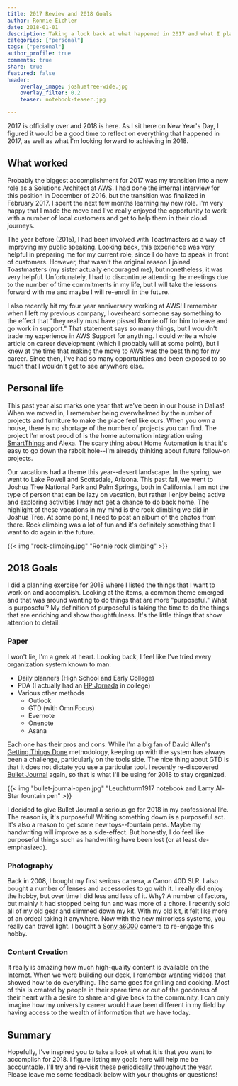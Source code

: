```yaml
---
title: 2017 Review and 2018 Goals
author: Ronnie Eichler
date: 2018-01-01
description: Taking a look back at what happened in 2017 and what I plan to do in 2018.
categories: ["personal"]
tags: ["personal"]
author_profile: true
comments: true
share: true
featured: false
header:
    overlay_image: joshuatree-wide.jpg
    overlay_filter: 0.2
    teaser: notebook-teaser.jpg

---
```


2017 is officially over and 2018 is here. As I sit here on New Year's Day, I figured it would be a good time to reflect on everything that happened in 2017, as well as what I'm looking forward to achieving in 2018.

## What worked

Probably the biggest accomplishment for 2017 was my transition into a new role as a Solutions Architect at AWS. I had done the internal interview for this position in December of 2016, but the transition was finalized in February 2017. I spent the next few months learning my new role. I'm very happy that I made the move and I've really enjoyed the opportunity to work with a number of local customers and get to help them in their cloud journeys.

The year before (2015), I had been involved with Toastmasters as a way of improving my public speaking. Looking back, this experience was very helpful in preparing me for my current role, since I do have to speak in front of customers. However, that wasn't the original reason I joined Toastmasters (my sister actually encouraged me), but nonetheless, it was very helpful. Unfortunately, I had to discontinue attending the meetings due to the number of time commitments in my life, but I will take the lessons forward with me and maybe I will re-enroll in the future.

I also recently hit my four year anniversary working at AWS! I remember when I left my previous company, I overheard someone say something to the effect that "they really must have pissed Ronnie off for him to leave and go work in support." That statement says so many things, but I wouldn't trade my experience in AWS Support for anything. I could write a whole article on career development (which I probably will at some point), but I knew at the time that making the move to AWS was the best thing for my career. Since then, I've had so many opportunities and been exposed to so much that I wouldn't get to see anywhere else.

## Personal life

This past year also marks one year that we've been in our house in Dallas! When we moved in, I remember being overwhelmed by the number of projects and furniture to make the place feel like ours. When you own a house, there is no shortage of the number of projects you can find. The project I'm most proud of is the home automation integration using [SmartThings](https://www.smartthings.com/) and Alexa. The scary thing about Home Automation is that it's easy to go down the rabbit hole--I'm already thinking about future follow-on projects.

Our vacations had a theme this year--desert landscape. In the spring, we went to Lake Powell and Scottsdale, Arizona. This past fall, we went to Joshua Tree National Park and Palm Springs, both in California. I am not the type of person that can be lazy on vacation, but rather I enjoy being active and exploring activities I may not get a chance to do back home. The highlight of these vacations in my mind is the rock climbing we did in Joshua Tree. At some point, I need to post an album of the photos from there. Rock climbing was a lot of fun and it's definitely something that I want to do again in the future.

{{< img "rock-climbing.jpg" "Ronnie rock climbing" >}}

## 2018 Goals

I did a planning exercise for 2018 where I listed the things that I want to work on and accomplish. Looking at the items, a common theme emerged and that was around wanting to do things that are more "purposeful." What is purposeful? My definition of purposeful is taking the time to do the things that are enriching and show thoughtfulness. It's the little things that show attention to detail.

### Paper

I won't lie, I'm a geek at heart. Looking back, I feel like I've tried every organization system known to man:

- Daily planners (High School and Early College)
- PDA (I actually had an [HP Jornada](https://en.wikipedia.org/wiki/Jornada_(PDA)) in college)
- Various other methods
  - Outlook
  - GTD (with OmniFocus)
  - Evernote
  - Onenote
  - Asana

Each one has their pros and cons. While I'm a big fan of David Allen's [Getting Things Done](http://a.co/e0uoU2R) methodology, keeping up with the system has always been a challenge, particularly on the tools side. The nice thing about GTD is that it does not dictate you use a particular tool. I recently re-discovered [Bullet Journal](http://bulletjournal.com/) again, so that is what I'll be using for 2018 to stay organized.

{{< img "bullet-journal-open.jpg" "Leuchtturm1917 notebook and Lamy Al-Star fountain pen" >}}

I decided to give Bullet Journal a serious go for 2018 in my professional life. The reason is, it's purposeful! Writing something down is a purposeful act. It's also a reason to get some new toys--fountain pens. Maybe my handwriting will improve as a side-effect. But honestly, I do feel like purposeful things such as handwriting have been lost (or at least de-emphasized).

### Photography

Back in 2008, I bought my first serious camera, a Canon 40D SLR. I also bought a number of lenses and accessories to go with it. I really did enjoy the hobby, but over time I did less and less of it. Why? A number of factors, but mainly it had stopped being fun and was more of a chore. I recently sold all of my old gear and slimmed down my kit. With my old kit, it felt like more of an ordeal taking it anywhere. Now with the new mirrorless systems, you really can travel light. I bought a [Sony a6000](http://a.co/60QjBF9) camera to re-engage this hobby.

### Content Creation

It really is amazing how much high-quality content is available on the Internet. When we were building our deck, I remember wanting videos that showed how to do everything. The same goes for grilling and cooking. Most of this is created by people in their spare time or out of the goodness of their heart with a desire to share and give back to the community. I can only imagine how my university career would have been different in my field by having access to the wealth of information that we have today.

## Summary

Hopefully, I've inspired you to take a look at what it is that you want to accomplish for 2018. I figure listing my goals here will help me be accountable. I'll try and re-visit these periodically throughout the year. Please leave me some feedback below with your thoughts or questions!
